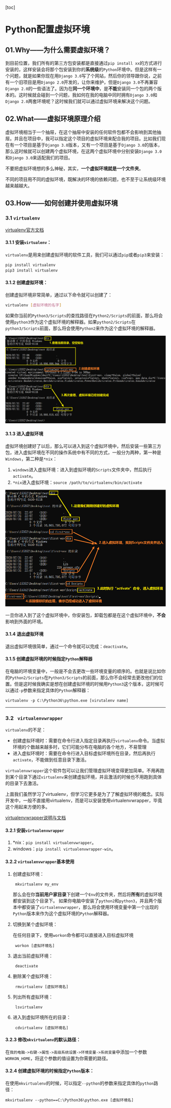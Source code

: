 [toc]

# Python配置虚拟环境

## 01.Why——为什么需要虚拟环境？

到目前位置，我们所有的第三方包安装都是直接通过`pip install xx`的方式进行安装的，这样安装会将那个包安装到你的**系统级**的`Python`环境中。但是这样有一个问题，就是如果你现在用`Django 3.0`写了个网站，然后你的领导跟你说，之前有一个旧项目是用`Django 2.0`开发的，让你来维护，但是`Django 3.0`不再兼容`Django 2.0`的一些语法了。因为在**同一个环境中**，是**不能**安装同一个包的两个版本的。这时候就会碰到一个问题，我如何在我的电脑中同时拥有`Django 3.0`和`Django 2.0`两套环境呢？这时候我们就可以通过虚拟环境来解决这个问题。



## 02.What——虚拟环境原理介绍

虚拟环境相当于一个抽屉，在这个抽屉中安装的任何软件包都不会影响到其他抽屉。并且在项目中，我可以指定这个项目的虚拟环境来配合我的项目。比如我们现在有一个项目是基于`Django 3.0`版本，又有一个项目是基于`Django 3.0`的版本，那么这时候就可以创建两个虚拟环境，在这两个虚拟环境中分别安装`Django 3.0`和`Django 3.0`来适配我们的项目。

不要把虚拟环境想的多么神秘，其实，**一个虚拟环境就是一个文件夹**。

不同的项目用不同的虚拟环境，既解决的环境的依赖问题，也不至于让系统级环境越来越越大。



## 03.How——如何创建并使用虚拟环境

### 3.1 `virtualenv`

<a href="https://virtualenv.pypa.io/" target="_blank">virtualenv官方文档</a>

#### 3.1.1 安装`virtualenv`：

`virtualenv`是用来创建虚拟环境的软件工具，我们可以通过`pip`或者`pip3`来安装：

```bash
pip install virtualenv
pip3 install virtualenv
```

#### 3.1.2 创建虚拟环境：

创建虚拟环境非常简单，通过以下命令就可以创建了：

```bash
virtualenv [虚拟环境的名字]
```

如果你当前的`Python3/Scripts`的查找路径在`Python2/Scripts`的前面，那么将会使用`python3`作为这个虚拟环境的解释器。如果`python2/Scripts`在`python3/Scripts`前面，那么将会使用`Python2`来作为这个虚拟环境的解释器。

![创建虚拟环境](Python安装虚拟环境.assets/创建虚拟环境.png)

#### 3.1.3 进入虚拟环境

虚拟环境创建好了以后，那么可以进入到这个虚拟环境中，然后安装一些第三方包，进入虚拟环境在不同的操作系统中有不同的方式，一般分为两种，第一种是`Windows`，第二种是`*nix`：

1. `windows`进入虚拟环境：进入到虚拟环境的`Scripts`文件夹中，然后执行`activate`。
2. `*nix`进入虚拟环境：`source /path/to/virtualenv/bin/activate`

![进入虚拟环境](Python安装虚拟环境.assets/进入虚拟环境.png)

一旦你进入到了这个虚拟环境中，你安装包，卸载包都是在这个虚拟环境中，**不会**影响到外面的环境。

#### 3.1.4 退出虚拟环境

退出虚拟环境很简单，通过一个命令就可以完成：`deactivate`。

#### 3.1.5 创建虚拟环境的时候指定`Python`解释器

在电脑的环境变量中，一般是不会去更改一些环境变量的顺序的。也就是说比如你的`Python2/Scripts`在`Python3/Scripts`的前面，那么你不会经常去更改他们的位置。但是这时候我确实是想在创建虚拟环境的时候用`Python3`这个版本，这时候可以通过`-p`参数来指定具体的`Python`解释器：

```shell
virtualenv -p C:\Python36\python.exe [virutalenv name]
```

------

### 3.2 ` virtualenvwrapper`

`virtualenv`的不足：

* 创建虚拟环境时：需要在命令行进入指定目录再执行`virtualenv`命令。当虚拟环境的个数越来越多时，它们可能分布在电脑的各个地方，不易管理
* 进入虚拟环境时：需要在命令行进入目标虚拟环境所在目录，然后再执行`activate`，不能做到任意目录下激活。

`virtualenvwrapper`这个软件包可以让我们管理虚拟环境变得更加简单。不用再跑到某个目录下通过`virtualenv`来创建虚拟环境，并且激活的时候也不用跑到具体的目录下去激活。

上面我们虽然学习了virtualenv，但学习它更多是为了了解虚拟环境的概念。实际开发中，一般不直接用virtualenv，而是可以安装使用virtualenvwrapper，毕竟这个用起来方便的多。

<a href="https://pypi.org/project/virtualenvwrapper/" target="_blank">virtualenvwrapper说明与文档</a>

#### 3.2.1 安装`virtualenvwrapper`

1. *nix：`pip install virtualenvwrapper`。
2. windows：`pip install virtualenvwrapper-win`。

#### 3.2.2 `virtualenvwrapper`基本使用

1. 创建虚拟环境：

   ```shell
    mkvirtualenv my_env
   ```

   那么会在你**当前用户家目录**下创建一个`Env`的文件夹，然后将**所有**的虚拟环境都安装到这个目录下。
   如果你电脑中安装了`python2`和`python3`，并且两个版本中都安装了`virtualenvwrapper`，那么将会使用环境变量中第一个出现的`Python`版本来作为这个虚拟环境的`Python`解释器。

2. 切换到某个虚拟环境：

   在任何目录下，使用`workon`命令都可以直接进入目标虚拟环境

   ```shell
    workon [虚拟环境名]
   ```

3. 退出当前虚拟环境：

   ```shell
    deactivate
   ```

4. 删除某个虚拟环境：

   ```shell
    rmvirtualenv [虚拟环境名]
   ```

5. 列出所有虚拟环境：

   ```shell
    lsvirtualenv
   ```

6. 进入到虚拟环境所在的目录：

   ```shell
    cdvirtualenv [虚拟环境名]
   ```

#### 3.2.3 修改`mkvirtualenv`的默认路径：

在`我的电脑->右键->属性->高级系统设置->环境变量->系统变量`中添加一个参数`WORKON_HOME`，将这个参数的值设置为你需要的路径。

#### 3.2.4 创建虚拟环境的时候指定`Python`版本：

在使用`mkvirtualenv`的时候，可以指定`--python`的参数来指定具体的`python`路径：

```
mkvirtualenv --python==C:\Python36\python.exe [虚拟环境名]
```